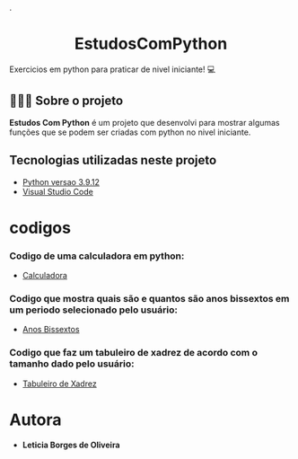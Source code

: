 .<h1 align="center"> EstudosComPython </h1>
Exercicios em python para praticar de nivel iniciante! 💻
</h1>

## 👩🏽‍💻 Sobre o projeto

**Estudos Com Python** é um projeto que desenvolvi para mostrar algumas funções que se podem ser criadas com python no nivel iniciante.


## Tecnologias utilizadas neste projeto
- [Python versao 3.9.12](https://www.python.org/downloads/)
- [Visual Studio Code](https://code.visualstudio.com/download)



<h1>codigos</h1>

### Codigo de uma calculadora em python:
- [Calculadora](Calculadora.py)

### Codigo que mostra quais são e quantos são anos bissextos em um periodo selecionado pelo usuário:
- [Anos Bissextos](AnosBissextos.py)

### Codigo que faz um tabuleiro de xadrez de acordo com o tamanho dado pelo usuário:
- [Tabuleiro de Xadrez](TabuleiroDeXadrez.py)















# Autora
* **Leticia Borges de Oliveira**